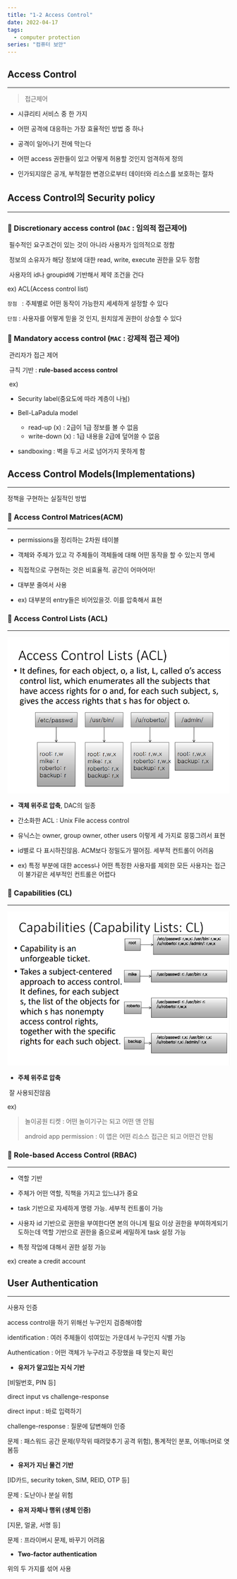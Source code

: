 ```yaml
---
title: "1-2 Access Control"
date: 2022-04-17
tags:
  - computer protection
series: "컴퓨터 보안"
---
```


## Access Control

---

> 접근제어

- 시큐리티 서비스 중 한 가지

- 어떤 공격에 대응하는 가장 효율적인 방법 중 하나

- 공격이 일어나기 전에 막는다

- 어떤 access 권한들이 있고 어떻게 허용할 것인지 엄격하게 정의

- 인가되지않은 공개, 부적절한 변경으로부터 데이터와 리소스를 보호하는 절차

## Access Control의 Security policy

---

### 📌 Discretionary access control (`DAC` : 임의적 접근제어)

​ 필수적인 요구조건이 있는 것이 아니라 사용자가 임의적으로 정함

​ 정보의 소유자가 해당 정보에 대한 read, write, execute 권한을 모두 정함

​ 사용자의 id나 groupid에 기반해서 제약 조건을 건다

ex) ACL(Access control list)

`장점 ` : 주체별로 어떤 동작이 가능한지 세세하게 설정할 수 있다

`단점` : 사용자를 어떻게 믿을 것 인지, 원치않게 권한이 상승할 수 있다

### 📌 Mandatory access control (`MAC` : 강제적 접근 제어)

​ 관리자가 접근 제어

​ 규칙 기반 : **rule-based access control**

​ ex)

- Security label(중요도에 따라 계층이 나뉨)

- Bell-LaPadula model
  - read-up (x) : 2급이 1급 정보를 볼 수 없음
  - write-down (x) : 1급 내용을 2급에 덮어쓸 수 없음
- sandboxing : 벽을 두고 서로 넘어가지 못하게 함

## Access Control Models(Implementations)

---

정책을 구현하는 실질적인 방법

### 📌 Access Control Matrices(ACM)

---

- permissions을 정리하는 2차원 테이블

- 객체와 주체가 있고 각 주체들이 객체들에 대해 어떤 동작을 할 수 있는지 명세

- 직접적으로 구현하는 것은 비효율적. 공간이 어마어마!

- 대부분 줄여서 사용

- ex) 대부분의 entry들은 비어있을것. 이를 압축해서 표현

### 📌 Access Control Lists (ACL)

---

![](./acl.png)

- **객체 위주로 압축**, DAC의 일종

- 간소화한 ACL : Unix File access control

- 유닉스는 owner, group owner, other users 이렇게 세 가지로 뭉뚱그려서 표현

- id별로 다 표시하진않음. ACM보다 정밀도가 떨어짐. 세부적 컨트롤이 어려움

- ex) 특정 부분에 대한 access나 어떤 특정한 사용자를 제외한 모든 사용자는 접근이 불가같은 세부적인 컨트롤은 어렵다

### 📌 Capabilities (CL)

---

![](./cl.png)

- **주체 위주로 압축**

​ 잘 사용되진않음

ex)

> 놀이공원 티켓 : 어떤 놀이기구는 되고 어떤 앤 안됨
>
> android app permission : 이 앱은 어떤 리소스 접근은 되고 어떤건 안됨

### 📌 Role-based Access Control (RBAC)

---

- 역할 기반

- 주체가 어떤 역할, 직책을 가지고 있느냐가 중요

- task 기반으로 자세하게 명령 가능. 세부적 컨트롤이 가능

- 사용자 id 기반으로 권한을 부여한다면 본의 아니게 필요 이상 권한을 부여하게되기도하는데 역할 기반으로 권한을 줌으로써 세밀하게 task 설정 가능

- 특정 작업에 대해서 권한 설정 가능

ex) create a credit account

## User Authentication

---

사용자 인증

access control을 하기 위해선 누구인지 검증해야함

identification : 여러 주체들이 섞여있는 가운데서 누구인지 식별 가능

Authentication : 어떤 객체가 누구라고 주장했을 때 맞는지 확인

- **유저가 알고있는 지식 기반**

[비밀번호, PIN 등]

direct input vs challenge-response

direct input : 바로 입력하기

challenge-response : 질문에 답변해야 인증

문제 : 패스워드 공간 문제(무작위 때려맞추기 공격 위험), 통계적인 분포, 어깨너머로 엿봄등

- **유저가 지닌 물건 기반**

[ID카드, security token, SIM, REID, OTP 등]

문제 : 도난이나 분실 위험

- **유저 자체나 행위 (생체 인증)**

[지문, 얼굴, 서명 등]

문제 : 프라이버시 문제, 바꾸기 어려움

- **Two-factor authentication**

위의 두 가지를 섞어 사용
